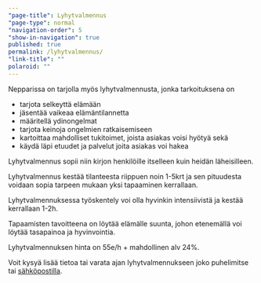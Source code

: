 ```yaml
---
"page-title": Lyhytvalmennus
"page-type": normal
"navigation-order": 5
"show-in-navigation": true
published: true
permalink: /lyhytvalmennus/
"link-title": ""
polaroid: ""
---
```










Nepparissa on tarjolla myös lyhytvalmennusta, jonka tarkoituksena on
- tarjota selkeyttä elämään
- jäsentää vaikeaa elämäntilannetta
- määritellä ydinongelmat
- tarjota keinoja ongelmien ratkaisemiseen
- kartoittaa mahdolliset tukitoimet, joista asiakas voisi hyötyä sekä
- käydä läpi etuudet ja palvelut joita asiakas voi hakea



Lyhytvalmennus sopii niin kirjon henkilöille itselleen kuin heidän läheisilleen.

Lyhytvalmennus kestää tilanteesta riippuen noin 1-5krt ja sen pituudesta voidaan sopia tarpeen mukaan yksi tapaaminen kerrallaan.

Lyhytvalmennuksessa työskentely voi olla hyvinkin intensiivistä ja kestää kerrallaan 1-2h.

Tapaamisten tavoitteena on löytää elämälle suunta, johon etenemällä voi löytää tasapainoa ja hyvinvointia.

Lyhytvalmennuksen hinta on 55e/h + mahdollinen alv 24%.

Voit kysyä lisää tietoa tai varata ajan lyhytvalmennukseen joko puhelimitse tai [sähköpostilla](/ota-yhteytta).
